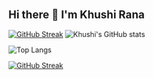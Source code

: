 ## Hi there 👋 I'm Khushi Rana

[![GitHub Streak](https://streak-stats.demolab.com?username=khushi-rana-25&theme=dracula&border_radius=4.6&sideNums=8EEB4E)](https://git.io/streak-stats) ![Khushi's GitHub stats](https://github-readme-stats.vercel.app/api?username=khushi-rana-25&show_icons=true&theme=dracula)

![Top Langs](https://github-readme-stats.vercel.app/api/top-langs/?username=khushi-rana-25&size_weight=0.5&count_weight=0.5&theme=dracula)

[![GitHub Streak](https://streak-stats.demolab.com?user=khushi-rana-25&theme=nightowl)](https://git.io/streak-stats)
